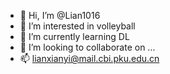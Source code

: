 - 👋 Hi, I’m @Lian1016
- 👀 I’m interested in volleyball
- 🌱 I’m currently learning DL
- 💞️ I’m looking to collaborate on ...
- 📫 lianxianyi@mail.cbi.pku.edu.cn

<!---
Lian1016/Lian1016 is a ✨ special ✨ repository because its `README.md` (this file) appears on your GitHub profile.
You can click the Preview link to take a look at your changes.
--->
